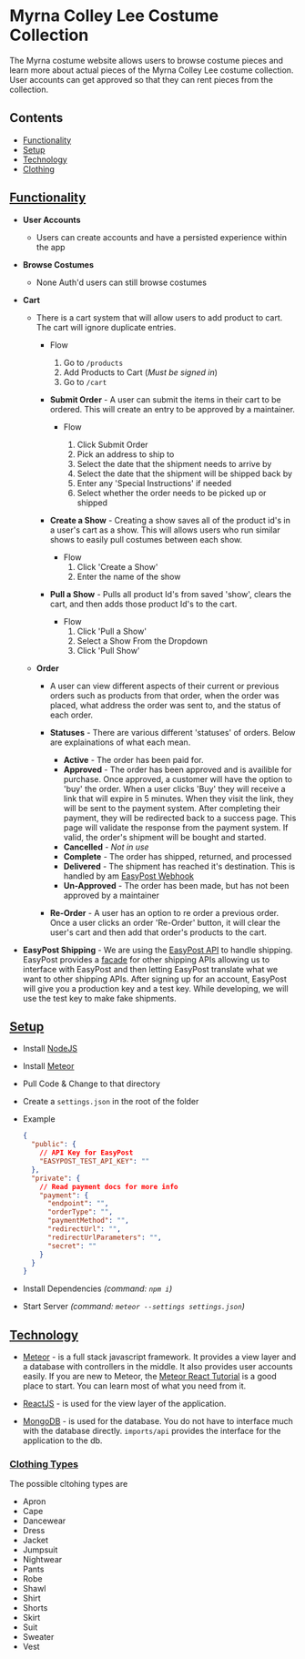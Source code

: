 # Myrna Colley Lee Costume Collection

The Myrna costume website allows users to browse costume pieces and learn more about actual pieces of the Myrna Colley Lee costume collection. User accounts can get approved so that they can rent pieces from the collection.

## Contents

* [Functionality](#functionality)
* [Setup](#setup)
* [Technology](#technology)
* [Clothing](#clothing-types)

## [Functionality](#functionality)

* **User Accounts**
  * Users can create accounts and have a persisted experience within the app

* **Browse Costumes**
  * None Auth'd users can still browse costumes

* **Cart**
  * There is a cart system that will allow users to add product to cart. The cart will ignore duplicate entries.
    * Flow
      1. Go to `/products`
      1. Add Products to Cart (*Must be signed in*)
      1. Go to `/cart`

    * **Submit Order** - A user can submit the items in their cart to be ordered. This will create an entry to be approved by a maintainer. 
      * Flow

        1. Click Submit Order
        1. Pick an address to ship to
        1. Select the date that the shipment needs to arrive by
        1. Select the date that the shipment will be shipped back by
        1. Enter any 'Special Instructions' if needed
        1. Select whether the order needs to be picked up or shipped

    * **Create a Show** - Creating a show saves all of the product id's in a user's cart as a show. This will allows users who run similar shows to easily pull costumes between each show.
      * Flow
        1. Click 'Create a Show'
        1. Enter the name of the show

    * **Pull a Show** - Pulls all product Id's from saved 'show', clears the cart, and then adds those product Id's to the cart.
      * Flow
        1. Click 'Pull a Show'
        1. Select a Show From the Dropdown
        1. Click 'Pull Show'

  * **Order**
    * A user can view different aspects of their current or previous orders such as products from that order, when the order was placed, what address the order was sent to, and the status of each order.

    * **Statuses** - There are various different 'statuses' of orders. Below are explainations of what each mean.
      * **Active** - The order has been paid for. 
      * **Approved** - The order has been approved and is availible for purchase. Once approved, a customer will have the option to 'buy' the order. When a user clicks 'Buy' they will receive a link that will expire in 5 minutes. When they visit the link, they will be sent to the payment system. After completing their payment, they will be redirected back to a success page. This page will validate the response from the payment system. If valid, the order's shipment will be bought and started.
      * **Cancelled** - *Not in use*
      * **Complete** - The order has shipped, returned, and processed
      * **Delivered** - The shipment has reached it's destination. This is handled by am [EasyPost Webhook](https://www.easypost.com/webhooks-guide.html)
      * **Un-Approved** - The order has been made, but has not been approved by a maintainer

    * **Re-Order** - A user has an option to re order a previous order. Once a user clicks an order 'Re-Order' button, it will clear the user's cart and then add that order's products to the cart.

* **EasyPost Shipping** - We are using the [EasyPost API](https://www.easypost.com/) to handle shipping. EasyPost provides a [facade](https://en.wikipedia.org/wiki/Facade_pattern) for other shipping APIs allowing us to interface with EasyPost and then letting EasyPost translate what we want to other shipping APIs. After signing up for an account, EasyPost will give you a production key and a test key. While developing, we will use the test key to make fake shipments.

## [Setup](#setup)

* Install [NodeJS](https://nodejs.org/en/)
* Install [Meteor](https://www.meteor.com/install)
* Pull Code & Change to that directory
* Create a `settings.json` in the root of the folder
* Example
  ```json
  {
    "public": {
      // API Key for EasyPost
      "EASYPOST_TEST_API_KEY": ""
    },
    "private": {
      // Read payment docs for more info
      "payment": {
        "endpoint": "",
        "orderType": "",
        "paymentMethod": "",
        "redirectUrl": "",
        "redirectUrlParameters": "",
        "secret": ""
      }
    }
  }
  ```

* Install Dependencies *(command: `npm i`)*
* Start Server *(command: `meteor --settings settings.json`)*

## [Technology](#technology)

* [Meteor](https://www.meteor.com/) - is a full stack javascript framework. It provides a view layer and a database with controllers in the middle. It also provides user accounts easily. If you are new to Meteor, the [Meteor React Tutorial](https://www.meteor.com/tutorials/react/creating-an-app) is a good place to start. You can learn most of what you need from it.

* [ReactJS](https://reactjs.org/) - is used for the view layer of the application.

* [MongoDB](https://www.mongodb.com/) - is used for the database. You do not have to interface much with the database directly. `imports/api` provides the interface for the application to the db.

### [Clothing Types](#clothing-types)

The possible cltohing types are

* Apron
* Cape
* Dancewear
* Dress
* Jacket
* Jumpsuit
* Nightwear
* Pants
* Robe
* Shawl
* Shirt
* Shorts
* Skirt
* Suit
* Sweater
* Vest
